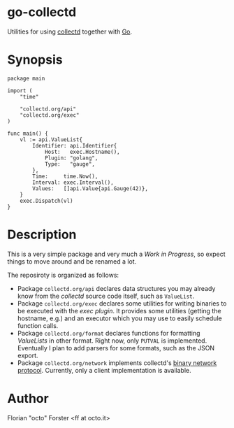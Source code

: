 # go-collectd

Utilities for using [collectd](https://collectd.org/) together with [Go](http://golang.org/).

# Synopsis

    package main
    
    import (
        "time"
        
        "collectd.org/api"
        "collectd.org/exec"
    )
    
    func main() {
        vl := api.ValueList{
            Identifier: api.Identifier{
                Host:   exec.Hostname(),
                Plugin: "golang",
                Type:   "gauge",
            },
            Time:     time.Now(),
            Interval: exec.Interval(),
            Values:   []api.Value{api.Gauge(42)},
        }
        exec.Dispatch(vl)
    }

# Description

This is a very simple package and very much a *Work in Progress*, so expect
things to move around and be renamed a lot.

The reposiroty is organized as follows:

* Package `collectd.org/api` declares data structures you may already know from
  the *collectd* source code itself, such as `ValueList`.
* Package `collectd.org/exec` declares some utilities for writing binaries to
  be executed with the *exec plugin*. It provides some utilities (getting the
  hostname, e.g.) and an executor which you may use to easily schedule function
  calls.
* Package `collectd.org/format` declares functions for formatting *ValueLists*
  in other format. Right now, only `PUTVAL` is implemented. Eventually I plan
  to add parsers for some formats, such as the JSON export.
* Package `collectd.org/network` implements collectd's
  [binary network protocol](https://collectd.org/wiki/index.php/Binary_protocol).
  Currently, only a client implementation is available.

# Author

Florian "octo" Forster &lt;ff at octo.it&gt;

